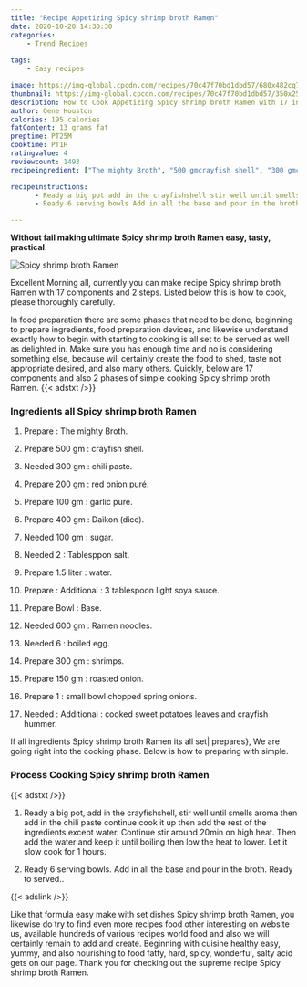 ```yaml
---
title: "Recipe Appetizing Spicy shrimp broth Ramen"
date: 2020-10-20 14:30:30
categories:
    - Trend Recipes
    
tags:
    - Easy recipes

image: https://img-global.cpcdn.com/recipes/70c47f70bd1dbd57/680x482cq70/spicy-shrimp-broth-ramen-recipe-main-photo.jpg
thumbnail: https://img-global.cpcdn.com/recipes/70c47f70bd1dbd57/350x250cq70/spicy-shrimp-broth-ramen-recipe-main-photo.jpg
description: How to Cook Appetizing Spicy shrimp broth Ramen with 17 ingredients and 2 stages of easy cooking.
author: Gene Houston
calories: 195 calories
fatContent: 13 grams fat
preptime: PT25M
cooktime: PT1H
ratingvalue: 4
reviewcount: 1493
recipeingredient: ["The mighty Broth", "500 gmcrayfish shell", "300 gmchili paste", "200 gmred onion pur", "100 gmgarlic pur", "400 gmDaikon dice", "100 gmsugar", "2Tablesppon salt", "1.5 literwater", "Additional  3 tablespoon light soya sauce", "BowlBase", "600 gmRamen noodles", "6boiled egg", "300 gmshrimps", "150 gmroasted onion", "1small bowl chopped spring onions", "Additional  cooked sweet potatoes leaves and crayfish hummer"]

recipeinstructions: 
      - Ready a big pot add in the crayfishshell stir well until smells aroma then add in the chili paste continue cook it up then add the rest of the ingredients except water Continue stir around 20min on high heat Then add the water and keep it until boiling then low the heat to lower Let it slow cook for 1 hours 
      - Ready 6 serving bowls Add in all the base and pour in the broth Ready to served

---
```




**Without fail making ultimate Spicy shrimp broth Ramen easy, tasty, practical**. 


![Spicy shrimp broth Ramen](https://img-global.cpcdn.com/recipes/70c47f70bd1dbd57/680x482cq70/spicy-shrimp-broth-ramen-recipe-main-photo.jpg "Spicy shrimp broth Ramen")




Excellent Morning all, currently you can make recipe Spicy shrimp broth Ramen with 17 components and 2 steps. Listed below this is how to cook, please thoroughly carefully.

In food preparation there are some phases that need to be done, beginning to prepare ingredients, food preparation devices, and likewise understand exactly how to begin with starting to cooking is all set to be served as well as delighted in. Make sure you has enough time and no is considering something else, because will certainly create the food to shed, taste not appropriate desired, and also many others. Quickly, below are 17 components and also 2 phases of simple cooking Spicy shrimp broth Ramen.
{{< adstxt />}}

### Ingredients all Spicy shrimp broth Ramen


1. Prepare  : The mighty Broth.

1. Prepare 500 gm : crayfish shell.

1. Needed 300 gm : chili paste.

1. Prepare 200 gm : red onion puré.

1. Prepare 100 gm : garlic puré.

1. Prepare 400 gm : Daikon (dice).

1. Needed 100 gm : sugar.

1. Needed 2 : Tablesppon salt.

1. Prepare 1.5 liter : water.

1. Prepare  : Additional : 3 tablespoon light soya sauce.

1. Prepare Bowl : Base.

1. Needed 600 gm : Ramen noodles.

1. Needed 6 : boiled egg.

1. Prepare 300 gm : shrimps.

1. Prepare 150 gm : roasted onion.

1. Prepare 1 : small bowl chopped spring onions.

1. Needed  : Additional : cooked sweet potatoes leaves and crayfish hummer.



If all ingredients Spicy shrimp broth Ramen its all set| prepares}, We are going right into the cooking phase. Below is how to preparing with simple.

### Process Cooking Spicy shrimp broth Ramen

{{< adstxt />}}


1. Ready a big pot, add in the crayfishshell, stir well until smells aroma then add in the chili paste continue cook it up then add the rest of the ingredients except water. Continue stir around 20min on high heat. Then add the water and keep it until boiling then low the heat to lower. Let it slow cook for 1 hours.



1. Ready 6 serving bowls. Add in all the base and pour in the broth. Ready to served..





{{< adslink />}}

Like that formula easy make with set dishes Spicy shrimp broth Ramen, you likewise do try to find even more recipes food other interesting on website us, available hundreds of various recipes world food and also we will certainly remain to add and create. Beginning with cuisine healthy easy, yummy, and also nourishing to food fatty, hard, spicy, wonderful, salty acid gets on our page. Thank you for checking out the supreme recipe Spicy shrimp broth Ramen.
